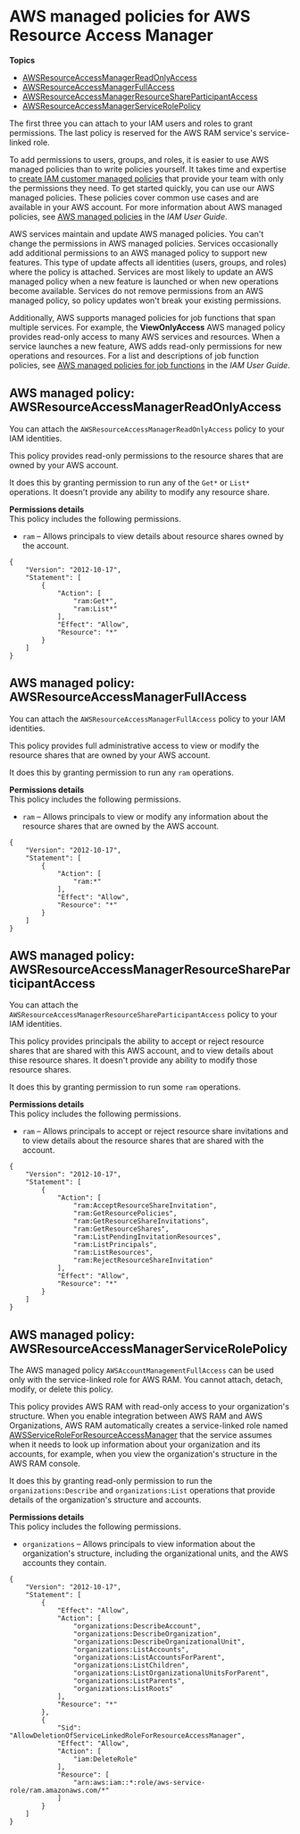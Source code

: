 # AWS managed policies for AWS Resource Access Manager<a name="security-iam-managed-policies"></a>

**Topics**
+ [AWSResourceAccessManagerReadOnlyAccess](#security-iam-managed-policies-AWSResourceAccessManagerReadOnlyAccess)
+ [AWSResourceAccessManagerFullAccess](#security-iam-managed-policies-AWSResourceAccessManagerFullAccess)
+ [AWSResourceAccessManagerResourceShareParticipantAccess](#security-iam-managed-policies-AWSResourceAccessManagerResourceShareParticipantAccess)
+ [AWSResourceAccessManagerServiceRolePolicy](#security-iam-managed-policies-AWSResourceAccessManagerServiceRolePolicy)

The first three you can attach to your IAM users and roles to grant permissions\. The last policy is reserved for the AWS RAM service's service\-linked role\.

To add permissions to users, groups, and roles, it is easier to use AWS managed policies than to write policies yourself\. It takes time and expertise to [create IAM customer managed policies](https://docs.aws.amazon.com/IAM/latest/UserGuide/access_policies_create-console.html) that provide your team with only the permissions they need\. To get started quickly, you can use our AWS managed policies\. These policies cover common use cases and are available in your AWS account\. For more information about AWS managed policies, see [AWS managed policies](https://docs.aws.amazon.com/IAM/latest/UserGuide/access_policies_managed-vs-inline.html#aws-managed-policies) in the *IAM User Guide*\.

AWS services maintain and update AWS managed policies\. You can't change the permissions in AWS managed policies\. Services occasionally add additional permissions to an AWS managed policy to support new features\. This type of update affects all identities \(users, groups, and roles\) where the policy is attached\. Services are most likely to update an AWS managed policy when a new feature is launched or when new operations become available\. Services do not remove permissions from an AWS managed policy, so policy updates won't break your existing permissions\.

Additionally, AWS supports managed policies for job functions that span multiple services\. For example, the **ViewOnlyAccess** AWS managed policy provides read\-only access to many AWS services and resources\. When a service launches a new feature, AWS adds read\-only permissions for new operations and resources\. For a list and descriptions of job function policies, see [AWS managed policies for job functions](https://docs.aws.amazon.com/IAM/latest/UserGuide/access_policies_job-functions.html) in the *IAM User Guide*\.

## AWS managed policy: AWSResourceAccessManagerReadOnlyAccess<a name="security-iam-managed-policies-AWSResourceAccessManagerReadOnlyAccess"></a>

You can attach the `AWSResourceAccessManagerReadOnlyAccess` policy to your IAM identities\.

This policy provides read\-only permissions to the resource shares that are owned by your AWS account\.

It does this by granting permission to run any of the `Get*` or `List*` operations\. It doesn't provide any ability to modify any resource share\.

**Permissions details**  
This policy includes the following permissions\.
+ `ram` – Allows principals to view details about resource shares owned by the account\.

```
{
    "Version": "2012-10-17",
    "Statement": [
        {
            "Action": [
                "ram:Get*",
                "ram:List*"
            ],
            "Effect": "Allow",
            "Resource": "*"
        }
    ]
}
```

## AWS managed policy: AWSResourceAccessManagerFullAccess<a name="security-iam-managed-policies-AWSResourceAccessManagerFullAccess"></a>

You can attach the `AWSResourceAccessManagerFullAccess` policy to your IAM identities\.

This policy provides full administrative access to view or modify the resource shares that are owned by your AWS account\.

It does this by granting permission to run any `ram` operations\.

**Permissions details**  
This policy includes the following permissions\.
+ `ram` – Allows principals to view or modify any information about the resource shares that are owned by the AWS account\.

```
{
    "Version": "2012-10-17",
    "Statement": [
        {
            "Action": [
                "ram:*"
            ],
            "Effect": "Allow",
            "Resource": "*"
        }
    ]
}
```

## AWS managed policy: AWSResourceAccessManagerResourceShareParticipantAccess<a name="security-iam-managed-policies-AWSResourceAccessManagerResourceShareParticipantAccess"></a>

You can attach the `AWSResourceAccessManagerResourceShareParticipantAccess` policy to your IAM identities\.

This policy provides principals the ability to accept or reject resource shares that are shared with this AWS account, and to view details about thise resource shares\. It doesn't provide any ability to modify those resource shares\.

It does this by granting permission to run some `ram` operations\.

**Permissions details**  
This policy includes the following permissions\.
+ `ram` – Allows principals to accept or reject resource share invitations and to view details about the resource shares that are shared with the account\.

```
{
    "Version": "2012-10-17",
    "Statement": [
        {
            "Action": [
                "ram:AcceptResourceShareInvitation",
                "ram:GetResourcePolicies",
                "ram:GetResourceShareInvitations",
                "ram:GetResourceShares",
                "ram:ListPendingInvitationResources",
                "ram:ListPrincipals",
                "ram:ListResources",
                "ram:RejectResourceShareInvitation"
            ],
            "Effect": "Allow",
            "Resource": "*"
        }
    ]
}
```

## AWS managed policy: AWSResourceAccessManagerServiceRolePolicy<a name="security-iam-managed-policies-AWSResourceAccessManagerServiceRolePolicy"></a>

The AWS managed policy `AWSAccountManagementFullAccess` can be used only with the service\-linked role for AWS RAM\. You cannot attach, detach, modify, or delete this policy\.

This policy provides AWS RAM with read\-only access to your organization's structure\. When you enable integration between AWS RAM and AWS Organizations, AWS RAM automatically creates a service\-linked role named [AWSServiceRoleForResourceAccessManager](https://console.aws.amazon.com/iam/home#/roles/AWSServiceRoleForResourceAccessManager) that the service assumes when it needs to look up information about your organization and its accounts, for example, when you view the organization's structure in the AWS RAM console\.

It does this by granting read\-only permission to run the `organizations:Describe` and `organizations:List` operations that provide details of the organization's structure and accounts\.

**Permissions details**  
This policy includes the following permissions\.
+ `organizations` – Allows principals to view information about the organization's structure, including the organizational units, and the AWS accounts they contain\.

```
{
    "Version": "2012-10-17",
    "Statement": [
        {
            "Effect": "Allow",
            "Action": [
                "organizations:DescribeAccount",
                "organizations:DescribeOrganization",
                "organizations:DescribeOrganizationalUnit",
                "organizations:ListAccounts",
                "organizations:ListAccountsForParent",
                "organizations:ListChildren",
                "organizations:ListOrganizationalUnitsForParent",
                "organizations:ListParents",
                "organizations:ListRoots"
            ],
            "Resource": "*"
        },
        {
            "Sid": "AllowDeletionOfServiceLinkedRoleForResourceAccessManager",
            "Effect": "Allow",
            "Action": [
                "iam:DeleteRole"
            ],
            "Resource": [
                "arn:aws:iam::*:role/aws-service-role/ram.amazonaws.com/*"
            ]
        }
    ]
}
```